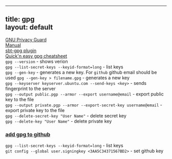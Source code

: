
-----
title: gpg  
layout: default  
-----

[GNU Privacy Guard](https://www.gnupg.org/index.html)  
[Manual](https://www.gnupg.org/documentation/manuals/gnupg.pdf)  
[sbt-gpg plugin](https://github.com/sbt/sbt-pgp)  
[Quick'n easy gpg cheatsheet](http://irtfweb.ifa.hawaii.edu/~lockhart/gpg/)  
`gpg --version` - shows verion    
`gpg --list-secret-keys --keyid-format=long` - list keys  
`gpg --gen-key` - generates a new key. For `github` github email should be used
`gpg --gen-key > filename.gpg` - generates a new key  
`gpg --keyserver keyserver.ubuntu.com --send-keys <key>` - sends fingerprint to the server  
`gpg --output public.pgp --armor --export username@email` - export public key to the file  
`gpg --output private.pgp --armor --export-secret-key username@email` - export private key to the file  
`gpg --delete-secret-key "User Name"` - delete secret key  
`gpg --delete-key "User Name"` - delete private key  


### [add gpg to github](https://git.io/J0jqR)  
`gpg --list-secret-keys --keyid-format=long`  - list keys  
`git config --global user.signingkey <3AA5C34371567BD2>` - set github key   
